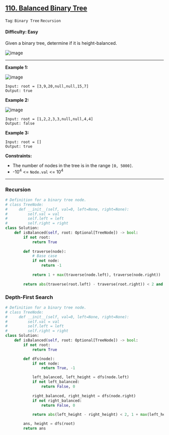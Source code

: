 ## [110. Balanced Binary Tree](https://leetcode.com/problems/balanced-binary-tree/)

```Tag```: ```Binary Tree``` ```Recursion```

#### Difficulty: Easy

Given a binary tree, determine if it is height-balanced.

![image](https://user-images.githubusercontent.com/35042430/223297298-49244add-b2d9-41a0-bb32-30e95d92fb77.png)

---

__Example 1:__

![image](https://assets.leetcode.com/uploads/2020/10/06/balance_1.jpg)
```
Input: root = [3,9,20,null,null,15,7]
Output: true
```

__Example 2:__

![image](https://assets.leetcode.com/uploads/2020/10/06/balance_2.jpg)
```
Input: root = [1,2,2,3,3,null,null,4,4]
Output: false
```

__Example 3:__
```
Input: root = []
Output: true
```

__Constraints:__

- The number of nodes in the tree is in the range ```[0, 5000]```.
- -10<sup>4</sup> <= ```Node.val``` <= 10<sup>4</sup>

---

### Recursion

```Python
# Definition for a binary tree node.
# class TreeNode:
#     def __init__(self, val=0, left=None, right=None):
#         self.val = val
#         self.left = left
#         self.right = right
class Solution:
    def isBalanced(self, root: Optional[TreeNode]) -> bool:
        if not root:
            return True
        
        def traverse(node):
            # Base case
            if not node:
                return -1
        
            return 1 + max(traverse(node.left), traverse(node.right))
        
        return abs(traverse(root.left) - traverse(root.right)) < 2 and self.isBalanced(root.left) and self.isBalanced(root.right)
```

### Depth-First Search

```Python
# Definition for a binary tree node.
# class TreeNode:
#     def __init__(self, val=0, left=None, right=None):
#         self.val = val
#         self.left = left
#         self.right = right
class Solution:
    def isBalanced(self, root: Optional[TreeNode]) -> bool:
        if not root:
            return True

        def dfs(node):
            if not node:
                return True, -1

            left_balanced, left_height = dfs(node.left)
            if not left_balanced:
                return False, 0
            
            right_balanced, right_height = dfs(node.right)
            if not right_balanced:
                return False, 0
            
            return abs(left_height - right_height) < 2, 1 + max(left_height, right_height)

        ans, height = dfs(root)
        return ans
```
